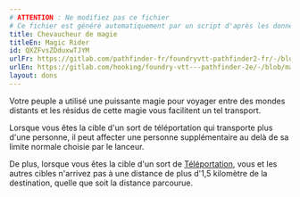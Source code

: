 ```yaml
---
# ATTENTION : Ne modifiez pas ce fichier
# Ce fichier est généré automatiquement par un script d'après les données du module Foundry VTT officiel et de sa traduction
title: Chevaucheur de magie
titleEn: Magic Rider
id: QXZFvsZDduxwTJYM
urlFr: https://gitlab.com/pathfinder-fr/foundryvtt-pathfinder2-fr/-/blob/master/data/feats/QXZFvsZDduxwTJYM.htm
urlEn: https://gitlab.com/hooking/foundry-vtt---pathfinder-2e/-/blob/master/packs/data/feats.db/magic-rider.json
layout: dons
---
```

Votre peuple a utilisé une puissante magie pour voyager entre des mondes distants et les résidus de cette magie vous facilitent un tel transport.

Lorsque vous êtes la cible d'un sort de téléportation qui transporte plus d'une personne, il peut affecter une personne supplémentaire au delà de sa limite normale choisie par le lanceur.

De plus, lorsque vous êtes la cible d'un sort de [Téléportation](../sorts/téléportation.html), vous et les autres cibles n'arrivez pas à une distance de plus d'1,5 kilomètre de la destination, quelle que soit la distance parcourue.
